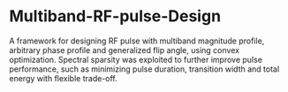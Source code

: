 # Multiband-RF-pulse-Design
A framework for designing RF pulse with multiband magnitude profile, arbitrary phase profile and generalized flip angle, using convex optimization. Spectral sparsity was exploited to further improve pulse performance, such as minimizing pulse duration, transition width and total energy with flexible trade-off. 
